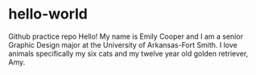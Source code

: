 # hello-world
Github practice repo
Hello!
My name is Emily Cooper and I am a senior Graphic Design major at the University of Arkansas-Fort Smith.
I love animals specifically my six cats and my twelve year old golden retriever, Amy.
